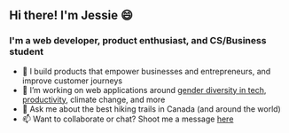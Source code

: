 ## Hi there! I'm Jessie 😄
### I'm a web developer, product enthusiast, and CS/Business student

- 🚀 I build products that empower businesses and entrepreneurs, and improve customer journeys
- 🌱 I’m working on web applications around [gender diversity in tech](https://github.com/jessie-wu22/shehacks5.ca), [productivity](https://github.com/jessie-wu22/Align-Web-App-StarterHacks), climate change, and more
- 💬 Ask me about the best hiking trails in Canada (and around the world)
- 📫 Want to collaborate or chat? Shoot me a message [here](https://www.linkedin.com/in/jessie-wu-612ba5169/)

